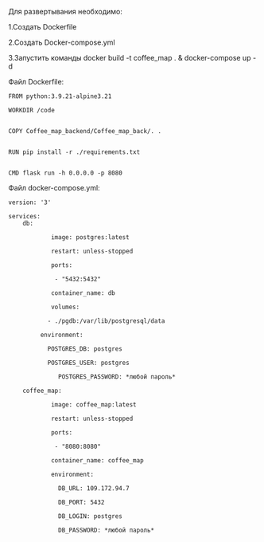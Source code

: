 Для развертывания необходимо:
  
  1.Создать Dockerfile
  
  2.Создать Docker-compose.yml
  
  3.Запустить команды docker build -t coffee_map . & docker-compose up -d

Файл Dockerfile:

	FROM python:3.9.21-alpine3.21

	WORKDIR /code


	COPY Coffee_map_backend/Coffee_map_back/. .


	RUN pip install -r ./requirements.txt


	CMD flask run -h 0.0.0.0 -p 8080

Файл docker-compose.yml:

	version: '3'

	services:
  		db:
  
    			image: postgres:latest
    
    			restart: unless-stopped
    
    			ports:
    
     			 - "5432:5432"
    
    			container_name: db
    
    			volumes:
    
   			   - ./pgdb:/var/lib/postgresql/data
    
   			 environment:
    
   			   POSTGRES_DB: postgres
      
   			   POSTGRES_USER: postgres
   			   
    			  POSTGRES_PASSWORD: *любой пароль*
  
  		coffee_map:
  
    			image: coffee_map:latest
    
    			restart: unless-stopped
    
    			ports:
    
     			 - "8080:8080"
    
    			container_name: coffee_map
    
    			environment:
    
    			  DB_URL: 109.172.94.7
      
    			  DB_PORT: 5432
      
     			  DB_LOGIN: postgres
      
      			  DB_PASSWORD: *любой пароль*

